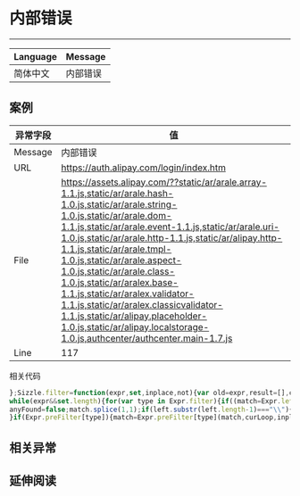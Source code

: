 
# 内部错误

----

| Language | Message  |
|----------|----------|
| 简体中文 | 内部错误 |

## 案例

| 异常字段 | 值                                                                                                                                                                                                                                                                                                                                                                                                                                                                                                                                                                       |
|----------|--------------------------------------------------------------------------------------------------------------------------------------------------------------------------------------------------------------------------------------------------------------------------------------------------------------------------------------------------------------------------------------------------------------------------------------------------------------------------------------------------------------------------------------------------------------------------|
| Message  | 内部错误                                                                                                                                                                                                                                                                                                                                                                                                                                                                                                                                                                 |
| URL      | https://auth.alipay.com/login/index.htm                                                                                                                                                                                                                                                                                                                                                                                                                                                                                                                                  |
| File     | https://assets.alipay.com/??static/ar/arale.array-1.1.js,static/ar/arale.hash-1.0.js,static/ar/arale.string-1.0.js,static/ar/arale.dom-1.1.js,static/ar/arale.event-1.1.js,static/ar/arale.uri-1.0.js,static/ar/arale.http-1.1.js,static/ar/alipay.http-1.1.js,static/ar/arale.tmpl-1.0.js,static/ar/arale.aspect-1.0.js,static/ar/arale.class-1.0.js,static/ar/aralex.base-1.1.js,static/ar/aralex.validator-1.1.js,static/ar/aralex.classicvalidator-1.1.js,static/ar/alipay.placeholder-1.0.js,static/ar/alipay.localstorage-1.0.js,authcenter/authcenter.main-1.7.js |
| Line     | 117                                                                                                                                                                                                                                                                                                                                                                                                                                                                                                                                                                      |

相关代码

<!-- start-line=116; -->
```javascript
};Sizzle.filter=function(expr,set,inplace,not){var old=expr,result=[],curLoop=set,match,anyFound,isXMLFilter=set&&set[0]&&Sizzle.isXML(set[0]);
while(expr&&set.length){for(var type in Expr.filter){if((match=Expr.leftMatch[type].exec(expr))!=null&&match[2]){var filter=Expr.filter[type],found,item,left=match[1];
anyFound=false;match.splice(1,1);if(left.substr(left.length-1)==="\\"){continue}if(curLoop===result){result=[]
}if(Expr.preFilter[type]){match=Expr.preFilter[type](match,curLoop,inplace,result,not,isXMLFilter);
```

## 相关异常


## 延伸阅读
